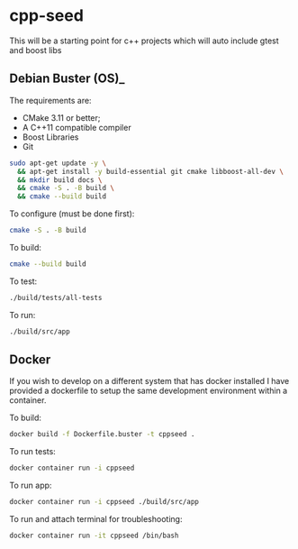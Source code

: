 # cpp-seed
This will be a starting point for c++ projects which will auto include gtest and boost libs

## Debian Buster (OS)_
The requirements are:

* CMake 3.11 or better;
* A C++11 compatible compiler
* Boost Libraries
* Git

```bash
sudo apt-get update -y \
  && apt-get install -y build-essential git cmake libboost-all-dev \
  && mkdir build docs \
  && cmake -S . -B build \
  && cmake --build build
```

To configure (must be done first):

```bash
cmake -S . -B build
```

To build:

```bash
cmake --build build
```

To test:

```bash
./build/tests/all-tests
```

To run:

```bash
./build/src/app
```
## Docker
If you wish to develop on a different system that has docker installed I have provided a dockerfile to setup the same development environment within a container. 

To build:
``` bash
docker build -f Dockerfile.buster -t cppseed .
```

To run tests:

```bash
docker container run -i cppseed
```

To run app:

```bash
docker container run -i cppseed ./build/src/app
```

To run and attach terminal for troubleshooting:

```bash
docker container run -it cppseed /bin/bash
```
